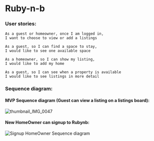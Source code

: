 # Ruby-n-b

### User stories:

```
As a guest or homeowner, once I am logged in,
I want to choose to view or add a listings
```

```
As a guest, so I can find a space to stay,
I would like to see one available space
```

```
As a homeowner, so I can show my listing,
I would like to add my home
```

```
As a guest, so I can see when a property is available
I would like to see listings in more detail

```

### Sequence diagram:
#### MVP Sequence diagram (Guest can view a listing on a listings board):
![thumbnail_IMG_0047](https://user-images.githubusercontent.com/33905131/69050361-d39cd980-09f9-11ea-9110-f79572ffa4bf.jpg)

#### New HomeOwner can signup to Rubynb:
![Signup HomeOwner Sequence diagram](https://user-images.githubusercontent.com/33905131/69164198-6ff0da00-0ae7-11ea-9d04-aea3248caf40.jpg)
